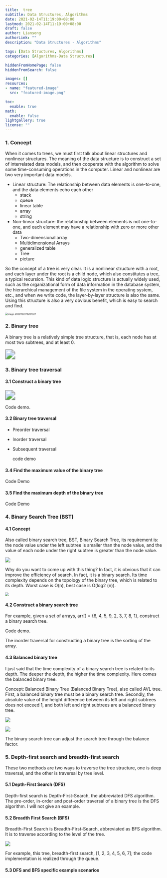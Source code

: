 ```yaml
---
title:  tree
subtitle: Data Structures, Algorithms
date: 2021-02-14T11:19:00+08:00
lastmod: 2021-02-14T11:19:00+08:00
draft: false
author: Liansong
authorLink: ""
description: "Data Structures - Algorithms"

tags: [Data Structures, Algorithms]
categories: [Algorithms-Data Structures]

hiddenFromHomePage: false
hiddenFromSearch: false

images: []
resources:
- name: "featured-image"
  src: "featured-image.png"

toc:
  enable: true
math:
  enable: false
lightgallery: true
license: ""
---
```


### 1. Concept

When it comes to trees, we must first talk about linear structures and nonlinear structures. The meaning of the data structure is to construct a set of interrelated data models, and then cooperate with the algorithm to solve some time-consuming operations in the computer. Linear and nonlinear are two very important data models.

- Linear structure: The relationship between data elements is one-to-one, and the data elements echo each other
   - stack
   - queue
   - linear table
   - array
   - string
- Non-linear structure: the relationship between elements is not one-to-one, and each element may have a relationship with zero or more other data
   - Two-dimensional array
   - Multidimensional Arrays
   - generalized table
   - Tree
   - picture

So the concept of a tree is very clear. It is a nonlinear structure with a root, and each layer under the root is a child node, which also constitutes a tree, a typical recursion. This kind of data logic structure is actually widely used, such as the organizational form of data information in the database system, the hierarchical management of the file system in the operating system, etc., and when we write code, the layer-by-layer structure is also the same. Using this structure is also a very obvious benefit, which is easy to search and find.

<img src="https://tva1.sinaimg.cn/large/0081Kckwgy1gkaz6q0l3ij30gu0acmy9.jpg" alt="image-20201102175207327" style="zoom:50%;" />

### 2. Binary tree

A binary tree is a relatively simple tree structure, that is, each node has at most two subtrees, and at least 0.

<img src="https://cdn.jsdelivr.net/gh/yeliansong/github-blog-PIC/blog-images/0081Kckwgy1gkaz7z71qxj30qq0o0gv5.jpg" style="zoom:200%;" />

### 3. Binary tree traversal

#### 3.1 Construct a binary tree

<img src="https://cdn.jsdelivr.net/gh/yeliansong/github-blog-PIC/blog-images/0081Kckwgy1gkazytg7zoj30de0883zr.jpg" style="zoom:200%;" />

 Code demo.

#### 3.2 Binary tree traversal

- Preorder traversal

- Inorder traversal

- Subsequent traversal

  

   code demo

#### 3.4 Find the maximum value of the binary tree

 Code Demo

#### 3.5 Find the maximum depth of the binary tree

 Code Demo

### 4. Binary Search Tree (BST)

#### 4.1 Concept

Also called binary search tree, BST, Binary Search Tree, its requirement is: the node value under the left subtree is smaller than the node value, and the value of each node under the right subtree is greater than the node value.

<img src="https://cdn.jsdelivr.net/gh/yeliansong/github-blog-PIC/blog-images/0081Kckwgy1gkb0eqpk28j30cm0bqaao.jpg" style="zoom:100%;" />

Why do you want to come up with this thing? In fact, it is obvious that it can improve the efficiency of search. In fact, it is a binary search. Its time complexity depends on the topology of the binary tree, which is related to its depth. Worst case is O(n), best case is O(log2 (n)).

<img src="https://cdn.jsdelivr.net/gh/yeliansong/github-blog-PIC/blog-images/0081Kckwgy1gkb0kgpp5aj30co0f23z8.jpg" style="zoom:67%;" />

#### 4.2 Construct a binary search tree

For example, given a set of arrays, arr[] = {6, 4, 5, 9, 2, 3, 7, 8, 1}, construct a binary search tree.

Code demo.

The inorder traversal for constructing a binary tree is the sorting of the array.

#### 4.3 Balanced binary tree

I just said that the time complexity of a binary search tree is related to its depth. The deeper the depth, the higher the time complexity. Here comes the balanced binary tree.

Concept: Balanced Binary Tree (Balanced Binary Tree), also called AVL tree. First, a balanced binary tree must be a binary search tree. Secondly, the absolute value of the height difference between its left and right subtrees does not exceed 1, and both left and right subtrees are a balanced binary tree.

![](https://cdn.jsdelivr.net/gh/yeliansong/github-blog-PIC/blog-images/0081Kckwgy1gkb0xs4hxxj30zc0eigno.jpg)

![](https://cdn.jsdelivr.net/gh/yeliansong/github-blog-PIC/blog-images/0081Kckwgy1gkb0zkazqhj30s609i3zt.jpg)



The binary search tree can adjust the search tree through the balance factor.

### 5. Depth-first search and breadth-first search

These two methods are two ways to traverse the tree structure, one is deep traversal, and the other is traversal by tree level.

#### 5.1 Depth-First Search (DFS)

Depth-first search is Depth-First-Search, the abbreviated DFS algorithm. The pre-order, in-order and post-order traversal of a binary tree is the DFS algorithm. I will not give an example.

#### 5.2 Breadth First Search (BFS)

Breadth-First Search is Breadth-First-Search, abbreviated as BFS algorithm. It is to traverse according to the level of the tree.

<img src="https://cdn.jsdelivr.net/gh/yeliansong/github-blog-PIC/blog-images/0081Kckwgy1gkb1ynnmlaj30my0dcact.jpg" />

For example, this tree, breadth-first search, [1, 2, 3, 4, 5, 6, 7]; the code implementation is realized through the queue.

#### 5.3 DFS and BFS specific example scenarios